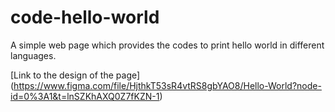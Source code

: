 # code-hello-world
A simple web page which provides the codes to print hello world in different languages.

[Link to the design of the page] (https://www.figma.com/file/HjthkT53sR4vtRS8gbYAO8/Hello-World?node-id=0%3A1&t=lnSZKhAXQ0Z7fKZN-1)
